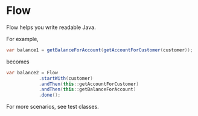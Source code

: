 # Flow

Flow helps you write readable Java.

For example,
```java
var balance1 = getBalanceForAccount(getAccountForCustomer(customer));
```
becomes
```java
var balance2 = Flow
            .startWith(customer)
            .andThen(this::getAccountForCustomer)
            .andThen(this::getBalanceForAccount)
            .done();
```
For more scenarios, see test classes.

